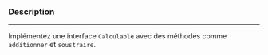### Description

---

Implémentez une interface `Calculable` avec des méthodes comme `additionner` et `soustraire`.
